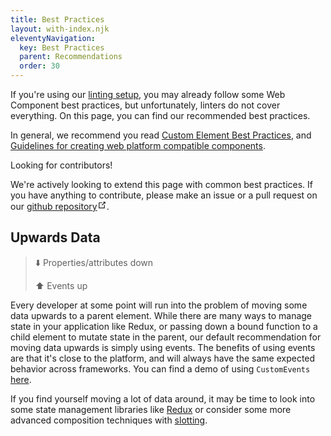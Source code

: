 ```yaml
---
title: Best Practices
layout: with-index.njk
eleventyNavigation:
  key: Best Practices
  parent: Recommendations
  order: 30
---
```


If you're using our [linting setup](/linting), you may already follow some Web Component best practices, but unfortunately, linters do not cover everything. On this page, you can find our recommended best practices.

In general, we recommend you read [Custom Element Best Practices](https://developers.google.com/web/fundamentals/web-components/best-practices), and [Guidelines for creating web platform compatible components](https://w3ctag.github.io/webcomponents-design-guidelines/).

<div class="custom-block tip"><p class="custom-block-title">Looking for contributors!</p> <p>We're actively looking to extend this page with common best practices. If you have anything to contribute, please make an issue or a pull request on our <a href="https://github.com/open-wc/" target="_blank" rel="noopener noreferrer">github repository<svg xmlns="http://www.w3.org/2000/svg" aria-hidden="true" x="0px" y="0px" viewBox="0 0 100 100" width="15" height="15" class="icon outbound"><path fill="currentColor" d="M18.8,85.1h56l0,0c2.2,0,4-1.8,4-4v-32h-8v28h-48v-48h28v-8h-32l0,0c-2.2,0-4,1.8-4,4v56C14.8,83.3,16.6,85.1,18.8,85.1z"></path> <polygon fill="currentColor" points="45.7,48.7 51.3,54.3 77.2,28.5 77.2,37.2 85.2,37.2 85.2,14.9 62.8,14.9 62.8,22.9 71.5,22.9"></polygon></svg></a>.</p></div>

## Upwards Data

> ⬇️ Properties/attributes down
>
> ⬆️ Events up

Every developer at some point will run into the problem of moving some data upwards to a parent element. While there are many ways to manage state in your application like Redux, or passing down a bound function to a child element to mutate state in the parent, our default recommendation for moving data upwards is simply using events. The benefits of using events are that it's close to the platform, and will always have the same expected behavior across frameworks. You can find a demo of using `CustomEvents` [here](https://stackblitz.com/edit/open-wc-lit-demos?file=01-basic%2F12-firing-events.js).

If you find yourself moving a lot of data around, it may be time to look into some state management libraries like [Redux](https://redux.js.org/) or consider some more advanced composition techniques with [slotting](https://webcomponents.dev/edit/collection/fOta0aCFgRQqMtyXJjXT/pNsN9JVAiNHOAHpvkL6c).
